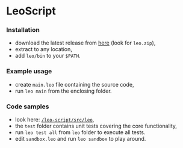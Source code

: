# LeoScript

### Installation
* download the latest release from [here](https://github.com/micapolos/leo-script/releases) (look for `leo.zip`),
* extract to any location,
* add `leo/bin` to your `$PATH`.

### Example usage
* create `main.leo` file containing the source code,
* run `leo main` from the enclosing folder.

### Code samples
* look here: [`/leo-script/src/leo`](https://github.com/micapolos/leo-script/blob/master/src/leo),
* the `test` folder contains unit tests covering the core functionality,
* run `leo test all` from `leo` folder to execute all tests.
* edit `sandbox.leo` and run `leo sandbox` to play around.
